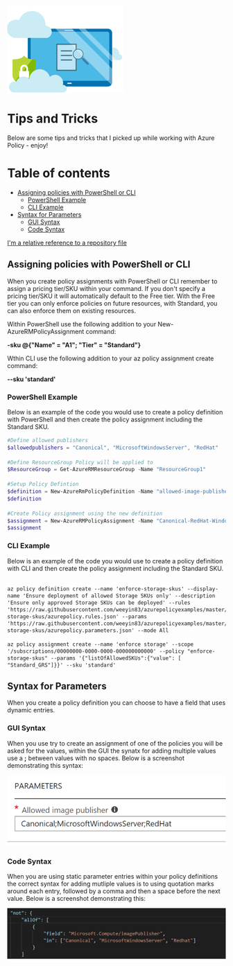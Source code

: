 ![alt text](./images/azurepolicyimage.jpg "Azure Policy Tips and Tricks")

# Tips and Tricks

Below are some tips and tricks that I picked up while working with Azure Policy - enjoy!

# Table of contents
- [Assigning policies with PowerShell or CLI](#assigning-policies-with-powershell-or-cli)
    + [PowerShell Example](#powershell-example)
    + [CLI Example](#cli-example)
- [Syntax for Parameters](#syntax-for-parameters)
    + [GUI Syntax](#gui-syntax)
    + [Code Syntax](#code-syntax)


[I'm a relative reference to a repository file](../blob/master/LICENSE)

## Assigning policies with PowerShell or CLI

When you create policy assignments with PowerShell or CLI remember to assign a pricing tier/SKU within your command.  If you don't specify a pricing tier/SKU it will automatically default to the Free tier.  With the Free tier you can only enforce policies on future resources, with Standard, you can also enforce them on existing resources. 

Within PowerShell use the following addition to your New-AzureRMPolicyAssignment command: 

**-sku @{"Name" = "A1"; "Tier" = "Standard"}**

Wthin CLI use the following addition to your az policy assignment create command: 

**--sku 'standard'**

### PowerShell Example
Below is an example of the code you would use to create a policy definition with PowerShell and then create the policy assignment including the Standard SKU. 

````powershell
#Define allowed publishers
$allowedpublishers = "Canonical", "MicrosoftWindowsServer", "RedHat"

#Define ResourceGroup Policy will be applied to
$ResourceGroup = Get-AzureRMResourceGroup -Name "ResourceGroup1"

#Setup Policy Defintion
$definition = New-AzureRmPolicyDefinition -Name "allowed-image-publishers-policy" -DisplayName "Only allow a certain image publishers offerings to be deployed" -description "This policy ensures that only allowed image publisher offerings are selected from the image repository" -Policy 'https://raw.githubusercontent.com/weeyin83/azurepolicyexamples/master/Compute/allowed-image-publishers/azurepolicy.rules.json' -Parameter 'https://raw.githubusercontent.com/weeyin83/azurepolicyexamples/master/Compute/allowed-image-publishers/azurepolicy.parameters.json' -Mode All
$definition

#Create Policy assignment using the new definition
$assignment = New-AzureRMPolicyAssignment -Name "Canonical-RedHat-WindowsServer-only-policy" -Scope $ResourceGroup.ResourceId -sku @{"Name" = "A1"; "Tier" = "Standard"} -listOfAllowedimagePublisher $allowedpublishers -PolicyDefinition $definition
$assignment 
````

### CLI Example
Below is an example of the code you would use to create a policy definition with CLI and then create the policy assignment including the Standard SKU. 

````cli

az policy definition create --name 'enforce-storage-skus' --display-name 'Ensure deployment of allowed Storage SKUs only' --description 'Ensure only approved Storage SKUs can be deployed' --rules 'https://raw.githubusercontent.com/weeyin83/azurepolicyexamples/master/Storage/enforce-storage-skus/azurepolicy.rules.json' --params 'https://raw.githubusercontent.com/weeyin83/azurepolicyexamples/master/Storage/enforce-storage-skus/azurepolicy.parameters.json' --mode All

az policy assignment create --name 'enforce storage' --scope '/subscriptions/00000000-0000-0000-000000000000' --policy "enforce-storage-skus" --params '{"listOfAllowedSKUs":{"value": [ "Standard_GRS"]}}' --sku 'standard'
````

## Syntax for Parameters

When you create a policy definition you can choose to have a field that uses dynamic entries.  

### GUI Syntax
When you use try to create an assignment of one of the policies you will be asked for the values, within the GUI the synatx for adding multiple values use a **;** between values with no spaces.  Below is a screenshot demonstrating this syntax:

![alt text](./images/parametersyntax.PNG "GUI Parameter Syntax")

### Code Syntax

When you are using static parameter entries within your policy definitions the correct syntax for adding mutliple values is to using quotation marks around each entry, followed by a comma and then a space before the next value.  Below is a screenshot demonstrating this: 

![alt text](./images/parametersyntax1.png "Code Parameter Syntax")







